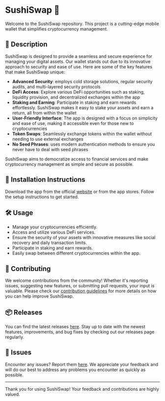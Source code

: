 
# SushiSwap 🚀

Welcome to the SushiSwap repository. This project is a cutting-edge mobile wallet that simplifies cryptocurrency management.

## 📜 Description

SushiSwap is designed to provide a seamless and secure experience for managing your digital assets. Our wallet stands out due to its innovative approach to security and ease of use. Here are some of the key features that make SushiSwap unique:

- **Advanced Security**: employs cold storage solutions, regular security audits, and multi-layered security protocols
- **DeFi Access**: Explore various DeFi opportunities such as staking, liquidity provision, and decentralized exchanges within the app
- **Staking and Earning**: Participate in staking and earn rewards effortlessly. SushiSwap makes it easy to stake your assets and earn a return, all from within the wallet
- **User-Friendly Interface**: The app is designed with a focus on simplicity and ease of use, making it accessible even for those new to cryptocurrencies
- **Token Swaps**: Seamlessly exchange tokens within the wallet without needing to use external exchanges
- **No Seed Phrases**: uses modern authentication methods to ensure you never have to deal with seed phrases

SushiSwap aims to democratize access to financial services and make cryptocurrency management as simple and secure as possible.

## 🚀 Installation Instructions

Download the app from the official [website](https://www.example.com) or from the app stores. Follow the setup instructions to get started.

## 🛠️ Usage

- Manage your cryptocurrencies efficiently.
- Access and utilize various DeFi services.
- Ensure the security of your assets with innovative measures like social recovery and daily transaction limits.
- Participate in staking and earn rewards.
- Easily swap between different cryptocurrencies within the app.

## 🤝 Contributing

We welcome contributions from the community! Whether it's reporting issues, suggesting new features, or submitting pull requests, your input is valuable. Please check our [contribution guidelines](../../contributing) for more details on how you can help improve SushiSwap.

## 📦 Releases

You can find the latest releases [here](../../releases). Stay up to date with the newest features, improvements, and bug fixes by checking out our releases page regularly.

## 🐛 Issues

Encounter any issues? Report them [here](../../issues). We appreciate your feedback and will do our best to address any problems you encounter as quickly as possible.

---

Thank you for using SushiSwap! Your feedback and contributions are highly valued.
